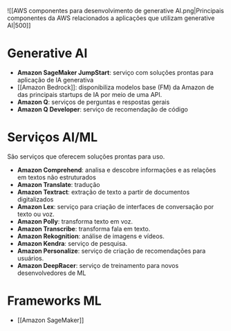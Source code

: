 
![[AWS componentes para desenvolvimento de generative AI.png|Principais componentes da AWS relacionados a aplicações que utilizam generative AI|500]]

# Generative AI

- **Amazon SageMaker JumpStart**: serviço com soluções prontas para aplicação de IA generativa
- [[Amazon Bedrock]]: disponibiliza modelos base (FM) da Amazon de das principais startups de IA por meio de uma API.
- **Amazon Q**: serviços de perguntas e respostas gerais
- **Amazon Q Developer**: serviço de recomendação de código
# Serviços AI/ML

São serviços que oferecem soluções prontas para uso.

- **Amazon Comprehend**: analisa e descobre informações e as relações em textos não estruturados
- **Amazon Translate**: tradução
- **Amazon Textract**: extração de texto a partir de documentos digitalizados
- **Amazon Lex**: serviço para criação de interfaces de conversação por texto ou voz.
- **Amazon Polly**: transforma texto em voz.
- **Amazon Transcribe**: transforma fala em texto.
- **Amazon Rekognition**: análise de imagens e vídeos.
- **Amazon Kendra**: serviço de pesquisa.
- **Amazon Personalize**: serviço de criação de recomendações para usuários.
- **Amazon DeepRacer**: serviço de treinamento para novos desenvolvedores de ML

# Frameworks ML
- [[Amazon SageMaker]]